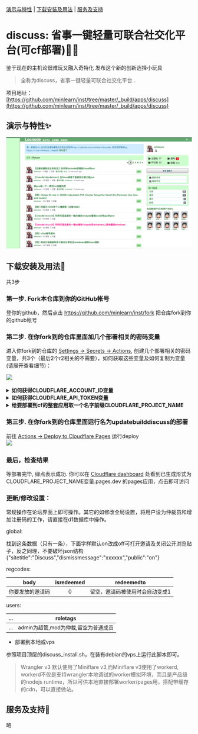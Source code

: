 [演示与特性](#演示与特性) | [下载安装及用法](#下载安装及用法) | [服务及支持](#服务及支持)

discuss: 省事一键轻量可联合社交化平台(可cf部署)🚀🎉
=====


鉴于现在的主机论很难玩又融入奇特化
发布这个新的创新选择小玩具

> 全称为discuss，省事一键轻量可联合社交化平台 ..  

项目地址：[https://github.com/minlearn/inst/tree/master/_build/apps/discuss](https://github.com/minlearn/inst/tree/master/_build/apps/discuss)

演示与特性✨
-----


![](https://github.com/minlearn/minlearnprogramming/raw/master/_build/assets/instapps/discuss.png)



下载安装及用法📄
-----

共3步

### 第一步. Fork本仓库到你的GitHub帐号

登你的github，然后点击 https://github.com/minlearn/inst/fork 把仓库fork到你的github帐号

### 第二步. 在你fork到的仓库里面加几个部署相关的密码变量

进入你fork到的仓库的 [Settings -> Secrets -> Actions](../../settings/secrets/actions), 创建几个部署相关的密码变量，共3个（最后2个r2相关的不需要），如何获取这些变量及如何复制为变量(请展开查看细节)：  

![](https://user-images.githubusercontent.com/1719237/205524410-268abf92-af61-467a-8883-78b8d4de3c56.png)

<details>
<summary><b>如何获得CLOUDFLARE_ACCOUNT_ID变量</b></summary>
登录cf面板会自动跳到:https://dash.cloudflare.com/[你的帐号id]  ，比如这样：https://dash.cloudflare.com/fff88980eeeeedcc3ffffd4f555f4999，  后面的 * fff88980eeeeedcc3ffffd4f555f4999 * 就是帐号id  
将其复制到仓库的[Settings -> Secrets -> Actions](../../settings/secrets/actions) 处即可，注意复制到不要有多余字符，会显示为星号，
<IMG src="https://user-images.githubusercontent.com/1719237/208216752-56f00f51-29cb-43ea-b720-75244719898d.png"/>
</details>

<details>
<summary><b>如何获得CLOUDFLARE_API_TOKEN变量</b></summary>
登录cf，定位到: https://dash.cloudflare.com/profile/api-tokens  创建一个custom token:  
<IMG src="https://user-images.githubusercontent.com/1719237/205525627-14da54ae-1733-4db5-b65d-94f5ec48f360.png"/>
修改token的权限，放行Cloudflare Pages 和 D1:
<IMG src="https://user-images.githubusercontent.com/1719237/205525675-4c8a6bce-21a8-45e3-bf0c-28981f123da3.png"/>
像复制帐号id一样复制为仓库的对应名字变量
</details>


<details>
<summary><b>给要部署到cf的整套应用取一个名字前缀CLOUDFLARE_PROJECT_NAME</b></summary>
随便都可以，就是不要带._等特殊符号，比如你取名为discuss，或discussmyxxxdomain都可以
像复制帐号id一样复制为仓库的对应名字变量
</details>


### 第三步. 在你fork到的仓库里面运行名为updatebuilddiscuss的部署

前往 [Actions -> Deploy to Cloudflare Pages](../../actions/workflows/deploy.yml) 运行deploy  
![](https://user-images.githubusercontent.com/1719237/205526856-05ea0ff4-703a-4d08-bc7f-4ae2dfc07cfe.png)


### 最后，检查结果

等部署完毕, 绿点表示成功. 你可以在 [Cloudflare dashboard](https://dash.cloudflare.com/sign-up/pages) 处看到已生成形式为 CLOUDFLARE_PROJECT_NAME变量.pages.dev 的pages应用，点击即可访问


### 更新/修改设置：

常规操作在论坛界面上即可操作。其它的如修改全局设置，将用户设为仲裁员和增加注册码的工作，请直接在d1数据库中操作。

global:

找到这条数据（只有一条），下面字样默认on改成off可打开邀请及关闭公开浏览贴子，反之同理，不要破坏json结构
{"sitetitle":"Discuss","dismissmessage":"xxxxxx","public":"on"}

regcodes:  

| body            | isredeemed | redeemedto |
| :------:        | :-:        | :-: |
| 你要发放的邀请码   |  0         | 留空，邀请码被使用时会自动变成1 |

users:  

| ...            | roletags |
| :------:       | :-:        |
| ...            |  admin为超管,mod为仲裁,留空为普通成员         |


* 部署到本地或vps  

参照项目顶层的discuss_install.sh，在装有debian的vps上运行此脚本即可。  

> Wrangler v3 默认使用了Miniflare v3,而Miniflare v3使用了workerd, workerd不仅是支持wrangler本地调试的worker模拟环境，而且是产品级的nodejs runtime，所以可供本地直接部署worker/pages用，搭配带缓存的cdn，可以直接做站。  

服务及支持👀
-----

略





